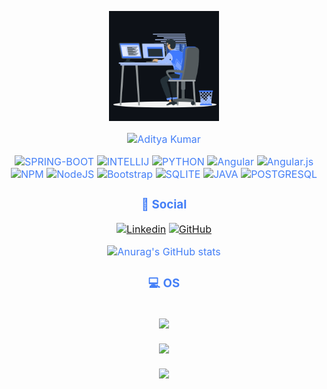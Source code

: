 <p align="center"><img src="animation.gif" width="35%"></p>
<div style=" font-size: medium; color: #447ff7" align=center>

  <img src="[
](https://user-images.githubusercontent.com/73097560/115834477-dbab4500-a447-11eb-908a-139a6edaec5c.gif)" alt="Aditya Kumar" width="650" height="55">
[
](https://user-images.githubusercontent.com/73097560/115834477-dbab4500-a447-11eb-908a-139a6edaec5c.gif)
<p  align="center">
  
  
![SPRING-BOOT](https://img.shields.io/badge/Spring-6DB33F?style=for-the-badge&logo=spring&logoColor=white)
![INTELLIJ](https://img.shields.io/badge/IntelliJ_IDEA-000000.svg?style=for-the-badge&logo=intellij-idea&logoColor=white)
![PYTHON](https://img.shields.io/badge/Python-3776AB?style=for-the-badge&logo=python&logoColor=white)
![Angular](https://img.shields.io/badge/angular-%23DD0031.svg?style=for-the-badge&logo=angular&logoColor=white)
![Angular.js](https://img.shields.io/badge/angular.js-%23E23237.svg?style=for-the-badge&logo=angularjs&logoColor=white)
![NPM](https://img.shields.io/badge/NPM-%23000000.svg?style=for-the-badge&logo=npm&logoColor=white)
![NodeJS](https://img.shields.io/badge/node.js-6DA55F?style=for-the-badge&logo=node.js&logoColor=white)
![Bootstrap](https://img.shields.io/badge/bootstrap-%23563D7C.svg?style=for-the-badge&logo=bootstrap&logoColor=white)
![SQLITE](https://img.shields.io/badge/SQLite-07405E?style=for-the-badge&logo=sqlite&logoColor=white)
![JAVA](https://img.shields.io/badge/Java-ED8B00?style=for-the-badge&logo=java&logoColor=white)
![POSTGRESQL](https://img.shields.io/badge/PostgreSQL-316192?style=for-the-badge&logo=postgresql&logoColor=white)




### 📱 Social 
[![Linkedin](https://img.shields.io/badge/LinkedIn-0077B5?style=for-the-badge&logo=linkedin&logoColor=white)](https://www.linkedin.com/in/jarmison-paiva/)
[![GitHub](https://img.shields.io/badge/GitHub-100000?style=for-the-badge&logo=github&logoColor=white)](https://github.com/FireXtz)

![Anurag's GitHub stats](https://github-readme-stats.vercel.app/api?username=FireXtz&show_icons=true&theme=radical)

### 💻 OS 

<div style ="display: inline_block"> <br/>
<img src="https://img.shields.io/badge/Ubuntu-E95420?style=for-the-badge&logo=ubuntu&logoColor=white">
</div>

<div style ="display: inline_block"> <br/>
<img src="https://img.shields.io/badge/Windows-0078D6?style=for-the-badge&logo=windows&logoColor=white">
</div>

<div style ="display: inline_block"> <br/>
<img src="https://img.shields.io/badge/Linux_Mint-87CF3E?style=for-the-badge&logo=linux-mint&logoColor=white">
</div>

